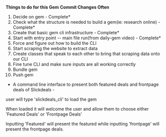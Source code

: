 ****Things to do for this Gem****
**Commit Changes Often**

1) Decide on gem - Complete*
2) Check what the structure is needed to build a gem(ie: research online) - Complete*
3) Create that basic gem cli infrastructure - Complete*
4) Start with entry point -- main file run(from daily-gem video) - Complete*
5) Force and figure out how to build the CLI
6) Start scraping the website to extract data
7) Create classes that speak to each other to bring that scraping data onto our CLI
8) Fine tune CLI and make sure inputs are all working correctly
9) Bundle gem
10) Push gem




- A command line interface to present both featured deals and frontpage deals of Slickdeals -

user will type 'slickdeals_cli' to load the gem

When loaded it will welcome the user and allow them to choose either 'Featured Deals' or 'Frontpage Deals'

Inputting 'Featured' will present the featured while inputting 'frontpage' will present the frontpage deals.